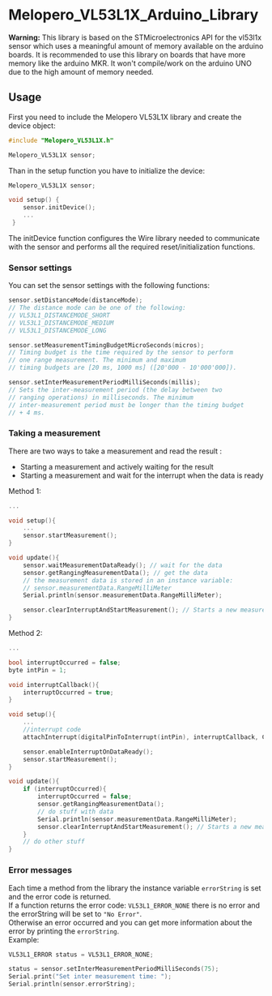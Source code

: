 # Melopero_VL53L1X_Arduino_Library

**Warning:** This library is based on the STMicroelectronics API for the vl53l1x sensor which uses a meaningful amount of memory available on the arduino boards. It is recommended to use this library on boards that have more memory like the arduino MKR. It won't compile/work on the arduino UNO due to the high amount of memory needed.

## Usage

First you need to include the Melopero VL53L1X library and create the device object:  

```C++
#include "Melopero_VL53L1X.h"

Melopero_VL53L1X sensor; 

```

Than in the setup function you have to initialize the device:

```C++
Melopero_VL53L1X sensor;

void setup() {
    sensor.initDevice();
    ...
 }

 ```

The initDevice function configures the Wire library needed to communicate with the sensor and performs all the required reset/initialization functions.

### Sensor settings

You can set the sensor settings with the following functions:  

```C++
sensor.setDistanceMode(distanceMode);
// The distance mode can be one of the following:
// VL53L1_DISTANCEMODE_SHORT
// VL53L1_DISTANCEMODE_MEDIUM
// VL53L1_DISTANCEMODE_LONG

sensor.setMeasurementTimingBudgetMicroSeconds(micros);
// Timing budget is the time required by the sensor to perform 
// one range measurement. The minimum and maximum 
// timing budgets are [20 ms, 1000 ms] ([20'000 - 10'000'000]).

sensor.setInterMeasurementPeriodMilliSeconds(millis);
// Sets the inter-measurement period (the delay between two 
// ranging operations) in milliseconds. The minimum 
// inter-measurement period must be longer than the timing budget
// + 4 ms.

```

### Taking a measurement

There are two ways to take a measurement and read the result :
  * Starting a measurement and actively waiting for the result
  * Starting a measurement and wait for the interrupt when the data is ready

Method 1:

```C++
...

void setup(){
    ...
    sensor.startMeasurement();
}

void update(){
    sensor.waitMeasurementDataReady(); // wait for the data
    sensor.getRangingMeasurementData(); // get the data
    // the measurement data is stored in an instance variable:
    // sensor.measurementData.RangeMilliMeter
    Serial.println(sensor.measurementData.RangeMilliMeter);

    sensor.clearInterruptAndStartMeasurement(); // Starts a new measurement cycle
}

```

Method 2:

```C++
...

bool interruptOccurred = false;
byte intPin = 1;

void interruptCallback(){
    interruptOccurred = true;
}

void setup(){
    ...
    //interrupt code
    attachInterrupt(digitalPinToInterrupt(intPin), interruptCallback, CHANGE);

    sensor.enableInterruptOnDataReady();
    sensor.startMeasurement();
}

void update(){
    if (interruptOccurred){
        interruptOccurred = false;
        sensor.getRangingMeasurementData();
        // do stuff with data
        Serial.println(sensor.measurementData.RangeMilliMeter);
        sensor.clearInterruptAndStartMeasurement(); // Starts a new measurement cycle
    }
    // do other stuff
}

```

### Error messages

Each time a method from the library the instance variable `errorString` is set and the error code is returned.  
If a function returns the error code: `VL53L1_ERROR_NONE` there is no error and the errorString will be set to `"No Error"`.  
Otherwise an error occurred and you can get more information about the error by printing the `errorString`.  
Example:

```C++
VL53L1_ERROR status = VL53L1_ERROR_NONE;

status = sensor.setInterMeasurementPeriodMilliSeconds(75);
Serial.print("Set inter measurement time: ");
Serial.println(sensor.errorString);

```
